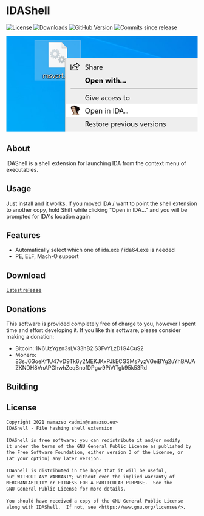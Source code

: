 # IDAShell

[![License](https://img.shields.io/github/license/namazso/IDAShell)](LICENSE)  [![Downloads](https://img.shields.io/github/downloads/namazso/IDAShell/total)](https://github.com/namazso/IDAShell/releases/latest) [![GitHub Version](https://img.shields.io/github/v/release/namazso/IDAShell)](https://github.com/namazso/IDAShell/releases/latest) ![Commits since release](https://img.shields.io/github/commits-since/namazso/IDAShell/latest/master)

![screenshot](image.png)

## About

IDAShell is a shell extension for launching IDA from the context menu of executables.

## Usage

Just install and it works. If you moved IDA / want to point the shell extension to another copy, hold Shift while clicking "Open in IDA..." and you will be prompted for IDA's location again

## Features

* Automatically select which one of ida.exe / ida64.exe is needed
* PE, ELF, Mach-O support

## Download

[Latest release](https://github.com/namazso/IDAShell/releases/latest)

## Donations

This software is provided completely free of charge to you, however I spent time and effort developing it. If you like this software, please consider making a donation:

* Bitcoin: 1N6UzYgzn3sLV33hB2iS3FvYLzD1G4CuS2
* Monero: 83sJ6GoeKf1U47vD9Tk6y2MEKJKxPJkECG3Ms7yzVGeiBYg2uYhBAUAZKNDH8VnAPGhwhZeqBnofDPgw9PiVtTgk95k53Rd

## Building

## License

	Copyright 2021 namazso <admin@namazso.eu>
	IDAShell - File hashing shell extension
	
	IDAShell is free software: you can redistribute it and/or modify
	it under the terms of the GNU General Public License as published by
	the Free Software Foundation, either version 3 of the License, or
	(at your option) any later version.
	
	IDAShell is distributed in the hope that it will be useful,
	but WITHOUT ANY WARRANTY; without even the implied warranty of
	MERCHANTABILITY or FITNESS FOR A PARTICULAR PURPOSE.  See the
	GNU General Public License for more details.
	
	You should have received a copy of the GNU General Public License
	along with IDAShell.  If not, see <https://www.gnu.org/licenses/>.
